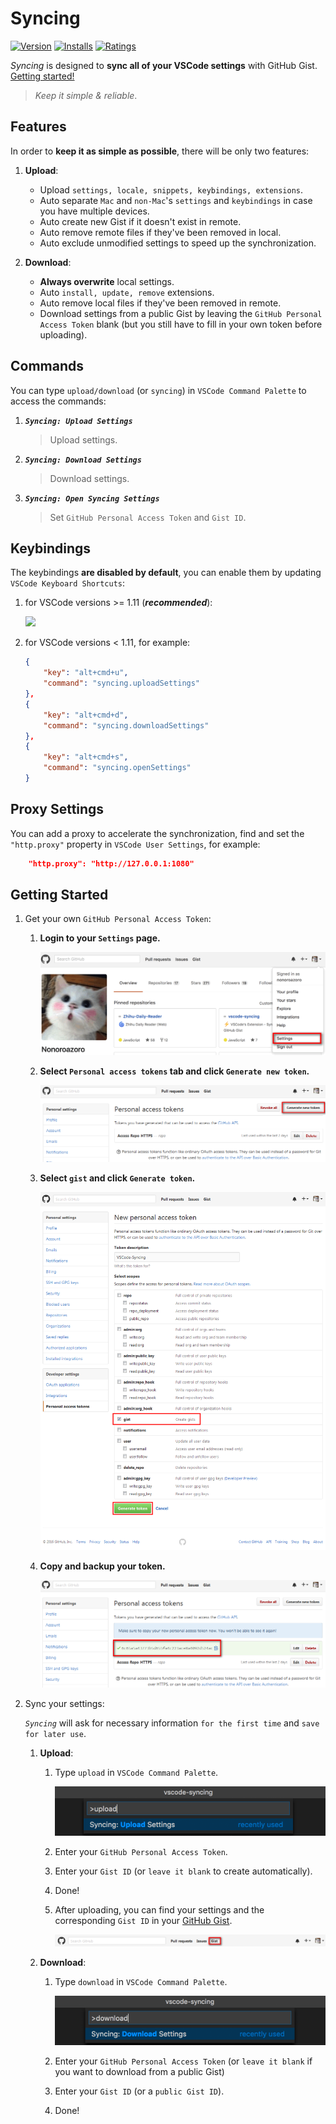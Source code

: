# Syncing

[![Version](https://vsmarketplacebadge.apphb.com/version/nonoroazoro.syncing.svg)](https://marketplace.visualstudio.com/items?itemName=nonoroazoro.syncing)
[![Installs](https://vsmarketplacebadge.apphb.com/installs-short/nonoroazoro.syncing.svg)](https://marketplace.visualstudio.com/items?itemName=nonoroazoro.syncing)
[![Ratings](https://vsmarketplacebadge.apphb.com/rating/nonoroazoro.syncing.svg)](https://marketplace.visualstudio.com/items?itemName=nonoroazoro.syncing)

*Syncing* is designed to **sync all of your VSCode settings** with GitHub Gist. <a href="#getting-started">Getting started!</a>

> *Keep it simple & reliable*.


## Features

In order to **keep it as simple as possible**, there will be only two features:

1. **Upload**:

    * Upload `settings, locale, snippets, keybindings, extensions`.
    * Auto separate `Mac` and `non-Mac`'s `settings` and `keybindings` in case you have multiple devices.
    * Auto create new Gist if it doesn't exist in remote.
    * Auto remove remote files if they've been removed in local.
    * Auto exclude unmodified settings to speed up the synchronization.

1. **Download**:

    * **Always overwrite** local settings.
    * Auto `install, update, remove` extensions.
    * Auto remove local files if they've been removed in remote.
    * Download settings from a public Gist by leaving the `GitHub Personal Access Token` blank (but you still have to fill in your own token before uploading).


## Commands

You can type `upload/download` (or `syncing`) in `VSCode Command Palette` to access the commands:

1. ***`Syncing: Upload Settings`***

    > Upload settings.

1. ***`Syncing: Download Settings`***

    > Download settings.

1. ***`Syncing: Open Syncing Settings`***

    > Set `GitHub Personal Access Token` and `Gist ID`.


## Keybindings

The keybindings **are disabled by default**, you can enable them by updating `VSCode Keyboard Shortcuts`:

1. for VSCode versions >= 1.11 (***recommended***):

    <img src="https://github.com/nonoroazoro/vscode-syncing/raw/master/docs/gif/Keyboard-Shortcuts.gif" width="988" />


1. for VSCode versions < 1.11, for example:

    ```json
    {
        "key": "alt+cmd+u",
        "command": "syncing.uploadSettings"
    },
    {
        "key": "alt+cmd+d",
        "command": "syncing.downloadSettings"
    },
    {
        "key": "alt+cmd+s",
        "command": "syncing.openSettings"
    }
    ```


## Proxy Settings

You can add a proxy to accelerate the synchronization, find and set the `"http.proxy"` property in `VSCode User Settings`, for example:

```json
    "http.proxy": "http://127.0.0.1:1080"
```


## Getting Started

1. Get your own `GitHub Personal Access Token`:

    1. **Login to your `Settings` page.**

        ![login to settings page](docs/png/0.png)

    1. **Select `Personal access tokens` tab and click `Generate new token`.**

        ![generate new token](docs/png/1.png)

    1. **Select `gist` and click `Generate token`.**

        ![allow gist](docs/png/2.png)

    1. **Copy and backup your token.**

        ![copy and backup token](docs/png/3.png)

1. Sync your settings:

    *`Syncing`* will ask for necessary information `for the first time` and `save for later use`.

    1. **Upload**:

        1. Type `upload` in `VSCode Command Palette`.

            ![settings and gist](docs/png/5.png)

        1. Enter your `GitHub Personal Access Token`.

        1. Enter your `Gist ID` (or `leave it blank` to create automatically).

        1. Done!

        1. After uploading, you can find your settings and the corresponding `Gist ID` in your [GitHub Gist](https://gist.github.com).

            ![settings and gist](docs/png/4.png)

    1. **Download**:

        1. Type `download` in `VSCode Command Palette`.

            ![settings and gist](docs/png/6.png)

        1. Enter your `GitHub Personal Access Token` (or `leave it blank` if you want to download from a public Gist)

        1. Enter your `Gist ID` (or a `public Gist ID`).

        1. Done!
